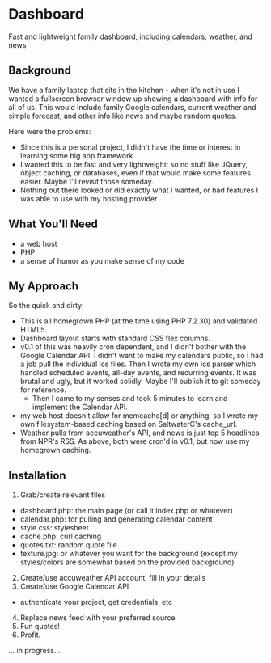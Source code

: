 # Dashboard
Fast and lightweight family dashboard, including calendars, weather, and news

## Background
We have a family laptop that sits in the kitchen - when it's not in use I wanted a fullscreen browser window up showing a dashboard with info for all of us.  This would include family Google calendars, current weather and simple forecast, and other info like news and maybe random quotes.

Here were the problems:
- Since this is a personal project, I didn't have the time or interest in learning some big app framework
- I wanted this to be fast and very lightweight: so no stuff like JQuery, object caching, or databases, even if that would make some features easier.  Maybe I'll revisit those someday.
- Nothing out there looked or did exactly what I wanted, or had features I was able to use with my hosting provider

## What You'll Need
- a web host
- PHP
- a sense of humor as you make sense of my code

## My Approach
So the quick and dirty:
- This is all homegrown PHP (at the time using PHP 7.2.30) and validated HTML5.
- Dashboard layout starts with standard CSS flex columns.
- v0.1 of this was heavily cron dependent, and I didn't bother with the Google Calendar API.  I didn't want to make my calendars public, so I had a job pull the individual ics files.  Then I wrote my own ics parser which handled scheduled events, all-day events, and recurring events.  It was brutal and ugly, but it worked solidly.  Maybe I'll publish it to git someday for reference.
  - Then I came to my senses and took 5 minutes to learn and implement the Calendar API.
- my web host doesn't allow for memcache[d] or anything, so I wrote my own filesystem-based caching based on SaltwaterC's cache_url.
- Weather pulls from accuweather's API, and news is just top 5 headlines from NPR's RSS.  As above, both were cron'd in v0.1, but now use my homegrown caching.

## Installation
1. Grab/create relevant files
  * dashboard.php: the main page (or call it index.php or whatever)
  * calendar.php: for pulling and generating calendar content
  * style.css: stylesheet
  * cache.php: curl caching
  * quotes.txt: random quote file
  * texture.jpg: or whatever you want for the background (except my styles/colors are somewhat based on the provided background)
2. Create/use accuweather API account, fill in your details
3. Create/use Google Calendar API
  * authenticate your project, get credentials, etc
4. Replace news feed with your preferred source
5. Fun quotes!
6. Profit.

... in progress...
